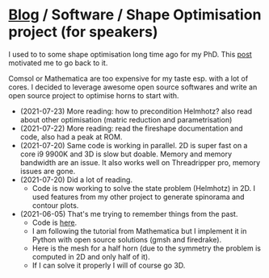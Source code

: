 # [Blog](/) / Software / Shape Optimisation project (for speakers)

I used to to some shape optimisation long time ago for my PhD. This [post](https://www.audiosciencereview.com/forum/index.php?threads/simulation-overview-loudspeakers-design-via-shape-and-topology-optimization.23453/) motivated me to go back to it.

Comsol or Mathematica are too expensive for my taste esp. with a lot of cores. I decided to leverage awesome open source softwares and write an open source project to optimise horns to start with.

- (2021-07-23) More reading: how to precondition Helmhotz? also read about other optimisation (matric reduction and parametrisation)
- (2021-07-22) More reading: read the fireshape documentation and code, also had a peak at ROM.
- (2021-07-20) Same code is working in parallel. 2D is super fast on a core i9 9900K and 3D is slow but doable. Memory and memory bandwidth are an issue. It also works well on Threadripper pro, memory issues are gone.
- (2021-07-20) Did a lot of reading.
  - Code is now working to solve the state problem (Helmhotz) in 2D. I used features from my other project to generate spinorama and contour plots.
- (2021-06-05) That's me trying to remember things from the past.
  - Code is [here](https://github.com/pierreaubert/sh-op-horn).
  - I am following the tutorial from Mathematica but I implement it in Python with open source solutions (gmsh and firedrake).
  - Here is the mesh for a half horn (due to the symmetry the problem is computed in 2D and only half of it).
  - If I can solve it properly I will of course go 3D.

